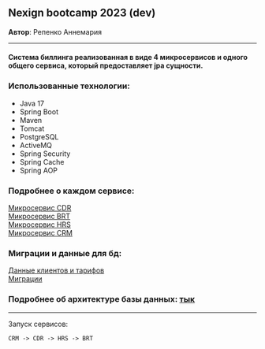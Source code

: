 ## Nexign bootcamp 2023 (dev)
**Автор**: Репенко Аннемария

-----------

#### Система биллинга реализованная в виде 4 микросервисов и одного общего сервиса, который предоставляет jpa сущности.

### Использованные технологии:
- Java 17
- Spring Boot
- Maven
- Tomcat
- PostgreSQL
- ActiveMQ
- Spring Security
- Spring Cache
- Spring AOP

### Подробнее о каждом сервисе:

[Микросервис CDR](CDR-service/README.md)  
[Микросервис BRT](BRT-service/README.md)  
[Микросервис HRS](HRS-service/README.md)  
[Микросервис CRM](CRM-service/README.md)

### Миграции и данные для бд:

[Данные клиентов и тарифов](db/data)    
[Миграции](db/migrations)

### Подробнее об архитектуре базы данных:  [тык](JPA-entities/README.md)        

-------
Запуск сервисов:    
    
    CRM -> CDR -> HRS -> BRT